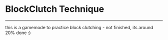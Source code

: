 # BlockClutch Technique

-------------------

this is a gamemode to practice block clutching - not finished, its around 
20% done :)